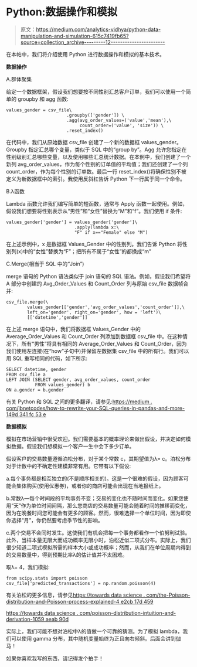 # Python:数据操作和模拟

> 原文：<https://medium.com/analytics-vidhya/python-data-manipulation-and-simulation-615c7419fb65?source=collection_archive---------12----------------------->

在本帖中，我们将介绍使用 Python 进行数据操作和模拟的基本技术。

**数据操作**

A.群体聚集

给定一个数据框架，假设我们想要按不同性别汇总客户订单，我们可以使用一个简单的 groupby 和 agg 函数:

```
values_gender = csv_file\
                       .groupby(['gender']) \
                       .agg(avg_order_values=('value','mean'),\
                            count_order=('value', 'size')) \
                       .reset_index()
```

在代码中，我们从原始数据 csv_file 创建了一个新的数据框 values_gender。Groupby 指定汇总哪个变量，类似于 SQL 中的“group by”。Agg 允许您指定在性别级别汇总哪些变量，以及使用哪些汇总统计数据。在本例中，我们创建了一个新列 avg_order_values，作为每个性别的订单值的平均值；我们还创建了一个列 count_order，作为每个性别的订单数。最后一行 reset_index()将确保性别不被定义为新数据框中的索引。我使用反斜杠告诉 Python 下一行属于同一个命令。

B.λ函数

Lambda 函数允许我们编写简单的短函数，通常与 Apply 函数一起使用。例如，假设我们想要将性别表示从“男性”和“女性”替换为“M”和“f”。我们使用 if 条件:

```
values_gender['gender'] = values_gender['gender']\
                          .apply(lambda x:\
                          "F" if x=="Female" else "M")
```

在上述示例中，x 是数据框 Values_Gender 中的性别列。我们告诉 Python 将性别列(x)中的“女性”替换为“F”；把所有不属于“女性”的都换成“m”

C.Merge(相当于 SQL 中的“Join”)

merge 语句的 Python 语法类似于 join 语句的 SQL 语法。例如，假设我们希望将 A 部分中创建的 Avg_Order_Values 和 Count_Order 列与原始 csv_file 数据帧合并:

```
csv_file.merge(\
        values_gender[['gender','avg_order_values','count_order']],\      
        left_on='gender', right_on='gender', how = 'left')\       
        [['datetime','gender']]
```

在上述 merge 语句中，我们将数据框 Values_Gender 中的 Average_Order_Values 和 Count_Order 列添加到数据框 csv_file 中。在这种情况下，所有“男性”将具有相同的 Average_Order_Values 和 Count_Order，因为我们使用左连接(在“how”子句中)并保留左数据集 csv_file 中的所有行。我们可以用 SQL 重写相同的代码，如下所示:

```
SELECT datetime, gender 
FROM csv_file a
LEFT JOIN (SELECT gender, avg_order_values, count_order 
           FROM values_gender) b
ON a.gender = b.gender
```

有关 Python 和 SQL 之间的更多翻译，请参见:[https://medium . com/jbnetcodes/how-to-rewrite-your-SQL-queries-in-pandas-and-more-149d 341 fc 53 e](/jbennetcodes/how-to-rewrite-your-sql-queries-in-pandas-and-more-149d341fc53e)

**数据模拟**

模拟在市场营销中很受欢迎。我们需要基本的概率理论来做出假设，并决定如何模拟数据。假设我们想模拟一个客户一生中会下多少订单。

假设客户的交易数量遵循泊松分布，对于某个常数 c，其期望值为λ= c。泊松分布对于计数中的不确定性建模非常有用。它带有以下假设:

a.每个事务都是相互独立的(不是顺序相关的)。这是一个很难的假设，因为顾客可能会集体购买(使用优惠券)，或者你的商店可能会出现在当地报纸上。

b.常数λ—每个时间段的平均事务不变；交易的变化也不随时间而变化。如果您使用“天”作为单位时间间隔，那么您商店的交易数量可能会随着时间的推移而变化，因为在晚餐时间您可能会有更多的顾客。然而，很难选择一个单位时间，因为即使你选择“月”，你仍然要考虑季节性的影响。

c.两个交易不会同时发生。这使我们有机会把每一个事务都看作一个伯努利试验。此外，当样本量无限大而成功概率无限小时，泊松近似二项式分布。实际上，我们很少知道二项式模拟所需的样本大小或成功概率；然而，从我们在单位周期内得到的交易数量中，得到预期比率λ的估计值并不太困难。

取λ= 4，我们模拟:

```
from scipy.stats import poisson
csv_file['predicted_transactions'] = np.random.poisson(4)
```

有关泊松的更多信息，请参见[https://towards data science . com/the-Poisson-distribution-and-Poisson-process-explained-4 e2cb 17d 459](https://towardsdatascience.com/the-poisson-distribution-and-poisson-process-explained-4e2cb17d459)

[https://towards data science . com/poisson-distribution-intuition-and-derivation-1059 aeab 90d](https://towardsdatascience.com/poisson-distribution-intuition-and-derivation-1059aeab90d)

实际上，我们可能不想对泊松中λ的值做一个可靠的猜测。为了模拟 lambda，我们可以使用 gamma 分布，其中随机变量始终为正且向右倾斜。后面会讲到伽马！

如果你喜欢我写的东西，请记得发个拍手！